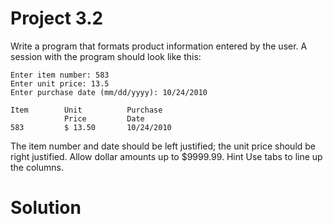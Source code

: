 # Project 3.2 

Write a program that formats product information entered by the user. A session with the program should look like this: 

```
Enter item number: 583
Enter unit price: 13.5
Enter purchase date (mm/dd/yyyy): 10/24/2010

Item        Unit          Purchase
            Price         Date
583         $ 13.50       10/24/2010
```
The item number and date should be left justified; the unit price should be right justified. Allow dollar amounts up to $9999.99. Hint Use tabs to line up the columns.

# Solution
